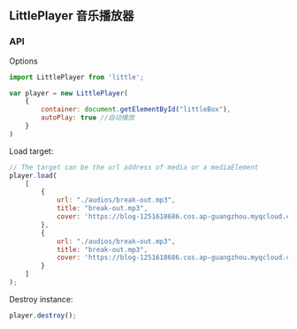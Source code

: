 ## LittlePlayer 音乐播放器

### API

Options

```javascript
import LittlePlayer from 'little';

var player = new LittlePlayer(
    {
        container: document.getElementById("littleBox"),
        autoPlay: true //自动播放
    }
)
```

Load target:

```javascript
// The target can be the url address of media or a mediaElement
player.load(
    [
        {
            url: "./audios/break-out.mp3",
            title: "break-out.mp3",
            cover: 'https://blog-1251618686.cos.ap-guangzhou.myqcloud.com/abouts/covers/break-out.png'
        },
        {
            url: "./audios/break-out.mp3",
            title: "break-out.mp3",
            cover: 'https://blog-1251618686.cos.ap-guangzhou.myqcloud.com/abouts/covers/break-out.png'
        }
    ]
);
```

Destroy instance:
```javascript
player.destroy();
```
